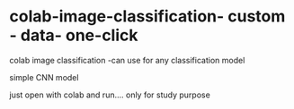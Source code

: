 # colab-image-classification- custom - data- one-click
colab image classification -can use for any classification model 

simple CNN model 

just open with colab and run.... only for study purpose 
